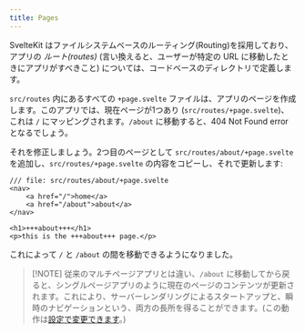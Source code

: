 ```yaml
---
title: Pages
---
```


SvelteKit はファイルシステムベースのルーティング(Routing)を採用しており、アプリの _ルート(routes)_ (言い換えると、ユーザーが特定の URL に移動したときにアプリがすべきこと) については、コードベースのディレクトリで定義します。

`src/routes` 内にあるすべての `+page.svelte` ファイルは、アプリのページを作成します。このアプリでは、現在ページが1つあり (`src/routes/+page.svelte`)、これは `/` にマッピングされます。`/about` に移動すると、404 Not Found error となるでしょう。

それを修正しましょう。2つ目のページとして `src/routes/about/+page.svelte` を追加し、`src/routes/+page.svelte` の内容をコピーし、それで更新します:

```svelte
/// file: src/routes/about/+page.svelte
<nav>
	<a href="/">home</a>
	<a href="/about">about</a>
</nav>

<h1>+++about+++</h1>
<p>this is the +++about+++ page.</p>
```

これによって `/` と `/about` の間を移動できるようになりました。

> [!NOTE] 従来のマルチページアプリとは違い、`/about` に移動してから戻ると、シングルページアプリのように現在のページのコンテンツが更新されます。これにより、サーバーレンダリングによるスタートアップと、瞬時のナビゲーションという、両方の長所を得ることができます。(この動作は[設定で変更できます](https://kit.svelte.jp/docs/page-options)。)
